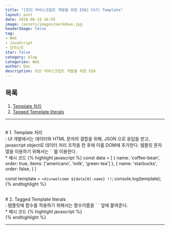 ```yaml
---
title: "[모던 자바스크립트 개발을 위한 ES6] Ch7) Template"
layout: post
date: 2018-06-19 16:59
image: /assets/images/markdown.jpg
headerImage: false
tag:
- Web
- JavaScript
- 강의노트
star: false
category: blog
categories: Web
author: Dan
description: 모던 자바스크립트 개발을 위한 ES6
---
```


## 목록
1. <a href="#one">Template 처리</a><br>
2. <a href="#two">Tagged Template literals</a><br>

---
<br>
<div id="one"></div>
# 1. Template 처리
<div class="underlined"></div>
: UI 개발에서는 데이터와 HTML 문자의 결합을 위해, JSON 으로 응답을 받고,  javascript object로 데이터 처리 조작을 한 후에 이를 DOM에 추가한다.  템플릿 문자열을 이용하기 위해서는 ` `를 이용한다.
<br>
* 예시 코드
{% highlight javascript %}
const data = [
  {
    name: 'coffee-bean',
    order: true,
    items: ['americano', 'milk', 'green-tea']
  },
  {
    name: 'starbucks',
    order: false,
  }
]

const template = `<div>welcome ${data[0].name} !!`;
console.log(template);
{% endhighlight %}
<br>
<br>
<div id="two"></div>
# 2. Tagged Template literals
<div class="underlined"></div>
: 템플릿에 함수를 적용하기 위해서는 함수이름을 ` ` 앞에 붙여준다.
<br>
* 예시 코드
{% highlight javascript %}
<!DOCTYPE html>
<html>
<head>
  <meta charset="utf-8">
  <meta name="viewport" content="width=device-width">
  <title>JS Bin</title>
</head>
<body>
  <div id = "message"></div>
  <script>
    const data = [
    {
      name: 'coffee-bean',
      order: true,
      items: ['americano', 'milk', 'green-tea']
    },
    {
      name: 'starbucks',
      order: false,
    },
    {
      name: 'coffee-king',
      order: true,
      items: ['americano', 'latte']
    },
    ]

    function fn (tags, name, items) {
    if (typeof items === "undefined") {
      items = "주문가능한 상품이 없습니다.";
    }

    return (tags[0] + name + tags[1] + items + tags[2]);
    }

    data.forEach((v) => {
    let template = fn`<h2>welcome ${v.name} !!</h2><h4>주문가능항목</h4><div>${v.items}</div>`;
    document.querySelector("#message").innerHTML += template;
    });
  </script>
</body>
</html>
{% endhighlight %}

---
